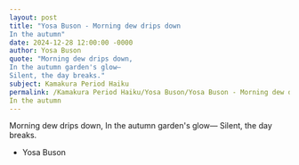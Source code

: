 ```yaml
---
layout: post
title: "Yosa Buson - Morning dew drips down
In the autumn"
date: 2024-12-28 12:00:00 -0000
author: Yosa Buson
quote: "Morning dew drips down,
In the autumn garden's glow—
Silent, the day breaks."
subject: Kamakura Period Haiku
permalink: /Kamakura Period Haiku/Yosa Buson/Yosa Buson - Morning dew drips down
In the autumn
---
```


Morning dew drips down,
In the autumn garden's glow—
Silent, the day breaks.

- Yosa Buson
